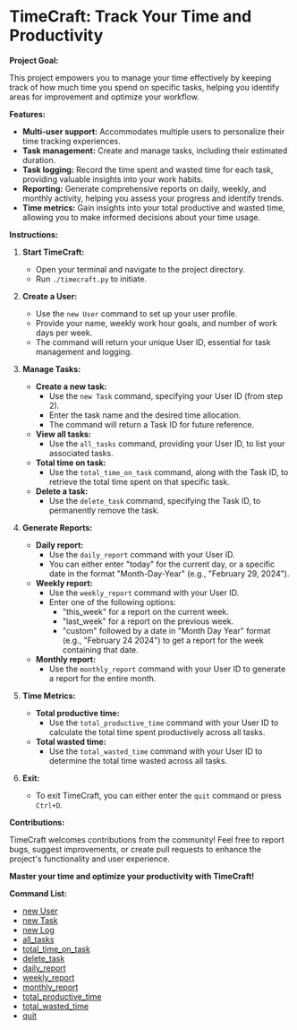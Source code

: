 # TimeCraft: Track Your Time and Productivity

**Project Goal:**

This project empowers you to manage your time effectively by keeping track of how much time you spend on specific tasks, helping you identify areas for improvement and optimize your workflow.

**Features:**

* **Multi-user support:** Accommodates multiple users to personalize their time tracking experiences.
* **Task management:** Create and manage tasks, including their estimated duration.
* **Task logging:** Record the time spent and wasted time for each task, providing valuable insights into your work habits.
* **Reporting:** Generate comprehensive reports on daily, weekly, and monthly activity, helping you assess your progress and identify trends.
* **Time metrics:** Gain insights into your total productive and wasted time, allowing you to make informed decisions about your time usage.

**Instructions:**

1. **Start TimeCraft:**
   - Open your terminal and navigate to the project directory.
   - Run `./timecraft.py` to initiate.

2. **Create a User:**
   - Use the `new User` command to set up your user profile.
   - Provide your name, weekly work hour goals, and number of work days per week.
   - The command will return your unique User ID, essential for task management and logging.

3. **Manage Tasks:**
   - **Create a new task:**
     - Use the `new Task` command, specifying your User ID (from step 2).
     - Enter the task name and the desired time allocation.
     - The command will return a Task ID for future reference.
   - **View all tasks:**
     - Use the `all_tasks` command, providing your User ID, to list your associated tasks.
   - **Total time on task:**
     - Use the `total_time_on_task` command, along with the Task ID, to retrieve the total time spent on that specific task.
   - **Delete a task:**
     - Use the `delete_task` command, specifying the Task ID, to permanently remove the task.

4. **Generate Reports:**
   - **Daily report:**
     - Use the `daily_report` command with your User ID.
     - You can either enter "today" for the current day, or a specific date in the format "Month-Day-Year" (e.g., "February 29, 2024").
   - **Weekly report:**
     - Use the `weekly_report` command with your User ID.
     - Enter one of the following options:
       - "this_week" for a report on the current week.
       - "last_week" for a report on the previous week.
       - "custom" followed by a date in "Month Day Year" format (e.g., "February 24 2024") to get a report for the week containing that date.
   - **Monthly report:**
     - Use the `monthly_report` command with your User ID to generate a report for the entire month.

5. **Time Metrics:**
   - **Total productive time:**
     - Use the `total_productive_time` command with your User ID to calculate the total time spent productively across all tasks.
   - **Total wasted time:**
     - Use the `total_wasted_time` command with your User ID to determine the total time wasted across all tasks.

6. **Exit:**
   - To exit TimeCraft, you can either enter the `quit` command or press `Ctrl+D`.

**Contributions:**

TimeCraft welcomes contributions from the community! Feel free to report bugs, suggest improvements, or create pull requests to enhance the project's functionality and user experience.

**Master your time and optimize your productivity with TimeCraft!**

**Command List:**

- [new User](#new-user)
- [new Task](#new-task)
- [new Log](#new-log)
- [all_tasks](#all_tasks)
- [total_time_on_task](#total_time_on_task)
- [delete_task](#delete_task)
- [daily_report](#daily-report)
- [weekly_report](#weekly-report)
- [monthly_report](#monthly-report)
- [total_productive_time](#total_productive_time)
- [total_wasted_time](#total_wasted_time)
- [quit](#quit)
